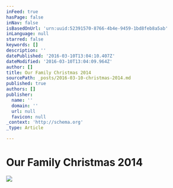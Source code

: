 ```yaml
---
inFeed: true
hasPage: false
inNav: false
isBasedOnUrl: 'urn:uuid:52391570-8766-4b4e-9459-1bd8feb8a5ab'
inLanguage: null
starred: false
keywords: []
description: ''
datePublished: '2016-03-10T13:04:10.407Z'
dateModified: '2016-03-10T13:04:09.964Z'
author: []
title: Our Family Christmas 2014
sourcePath: _posts/2016-03-10-christmas-2014.md
published: true
authors: []
publisher:
  name: ''
  domain: ''
  url: null
  favicon: null
_context: 'http://schema.org'
_type: Article

---
```

# Our Family Christmas 2014
![](https://the-grid-user-content.s3-us-west-2.amazonaws.com/53d7f298-2564-4f7d-b9d3-7c6543c04e1d.png)
